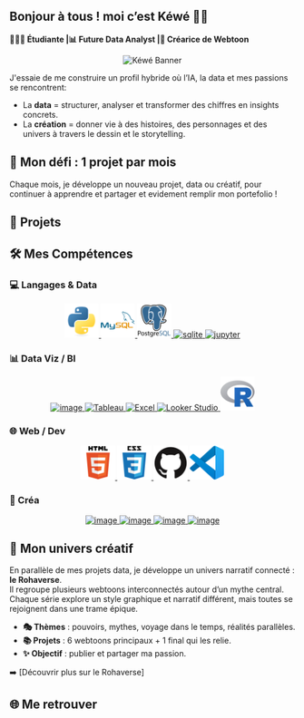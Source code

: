 ## Bonjour à tous ! moi c’est Kéwé 👋🏿​ 

**👩🏿‍🎓​ Étudiante |📊 Future Data Analyst |🎨 Créarice de Webtoon** 
<p align="center">
  <img src="https://github.com/user-attachments/assets/4d17a6f6-df21-4d95-9940-133b0486444e" alt="Kéwé Banner" width="792" />
</p>


J'essaie de me construire un profil hybride où l’IA, la data et mes passions se rencontrent:  
- La **data** = structurer, analyser et transformer des chiffres en insights concrets.  
- La **création** = donner vie à des histoires, des personnages et des univers à travers le dessin et le storytelling.  

## 🚀 Mon défi : 1 projet par mois  
Chaque mois, je développe un nouveau projet, data ou créatif, pour continuer à apprendre et partager et evidement remplir mon portefolio !

## 📂 Projets
## 🛠️ Mes Compétences
### 💻 Langages & Data
<p align="center">
  <a href="https://www.python.org" target="_blank" rel="noreferrer">
    <img src="https://raw.githubusercontent.com/devicons/devicon/master/icons/python/python-original.svg" alt="python" width="60" height="60"/>
  </a>
  <a href="https://www.mysql.com/" target="_blank" rel="noreferrer">
    <img src="https://raw.githubusercontent.com/devicons/devicon/master/icons/mysql/mysql-original-wordmark.svg" alt="mysql" width="60" height="60"/>
  </a>
  <a href="https://www.postgresql.org" target="_blank" rel="noreferrer">
    <img src="https://raw.githubusercontent.com/devicons/devicon/master/icons/postgresql/postgresql-original-wordmark.svg" alt="postgresql" width="60" height="60"/>
  </a>
  <a href="https://www.sqlite.org/" target="_blank" rel="noreferrer">
    <img src="https://www.vectorlogo.zone/logos/sqlite/sqlite-icon.svg" alt="sqlite" width="60" height="60"/>
  </a>
  <a href="https://jupyter.org/" target="_blank" rel="noreferrer">
    <img width="65" height="70" alt="jupyter" src="https://github.com/user-attachments/assets/1451ef05-f15b-40ef-83eb-1d41f32a7621" />
  </a>
</p>

### 📊 Data Viz / BI
<p align="center">
  <a href="https://powerbi.microsoft.com/" target="_blank" rel="noreferrer">
    <img width="60" height="60" alt="image" src="https://github.com/user-attachments/assets/9610f5d9-3c15-4f37-bb41-2ed567a22289" />
  </a>
  <a href="https://www.tableau.com/" target="_blank" rel="noreferrer">
    <img src="https://cdn.worldvectorlogo.com/logos/tableau-software.svg" alt="Tableau" width="60" height="60"/>
  </a>
  <a href="https://www.microsoft.com/en-us/microsoft-365/excel" target="_blank" rel="noreferrer">
    <img src="https://cdn.worldvectorlogo.com/logos/microsoft-excel-2013.svg" alt="Excel" width="60" height="60"/>
  </a>
  <a href="https://lookerstudio.google.com/" target="_blank" rel="noreferrer">
    <img width="60" height="60" alt="Looker Studio" src="https://github.com/user-attachments/assets/5fff55af-1b15-4cf5-b109-c1f0f5fbc96b" />
  </a>
  <a href="https://www.r-project.org/" target="_blank" rel="noreferrer">
    <img src="https://raw.githubusercontent.com/devicons/devicon/master/icons/r/r-original.svg" alt="R" width="60" height="60"/>
  </a>
</p>

### 🌐 Web / Dev
<p align="center">
  <a href="https://developer.mozilla.org/en-US/docs/Web/HTML" target="_blank" rel="noreferrer">
    <img src="https://raw.githubusercontent.com/devicons/devicon/master/icons/html5/html5-original-wordmark.svg" alt="html5" width="60" height="60"/>
  </a>
  <a href="https://developer.mozilla.org/en-US/docs/Web/CSS" target="_blank" rel="noreferrer">
    <img src="https://raw.githubusercontent.com/devicons/devicon/master/icons/css3/css3-original-wordmark.svg" alt="css3" width="60" height="60"/>
  </a>
  <a href="https://github.com/" target="_blank" rel="noreferrer">
    <img src="https://raw.githubusercontent.com/devicons/devicon/master/icons/github/github-original.svg" alt="github" width="60" height="60"/>
  </a>
  <a href="https://code.visualstudio.com/" target="_blank" rel="noreferrer">
    <img src="https://raw.githubusercontent.com/devicons/devicon/master/icons/vscode/vscode-original.svg" alt="vscode" width="60" height="60"/>
  </a>
</p>

### 🎨 Créa
<p align="center">
  <a href="https://www.adobe.com/products/photoshop.html" target="_blank" rel="noreferrer">
    <img width="50" height="50" alt="image" src="https://github.com/user-attachments/assets/9df696f0-edd5-4d45-b787-98071f8473e6" />
  </a>
  <a href="https://www.adobe.com/products/illustrator.html" target="_blank" rel="noreferrer">
    <img width="50" height="50" alt="image" src="https://github.com/user-attachments/assets/3697de12-cacc-46bc-81ee-24985beeaf6b" />
  </a>
  <a href="https://www.canva.com/" target="_blank" rel="noreferrer">
    <img width="50" height="50" alt="image" src="https://github.com/user-attachments/assets/f8f4e273-b856-4b52-8ea0-6c774fadd255" />
  </a>
  <a href="https://www.clipstudio.net/" target="_blank" rel="noreferrer">
    <img width="60" height="60" alt="image" src="https://github.com/user-attachments/assets/10f67cef-9a81-4be7-92ed-e8519bd61c1f" />

  </a>
</p>

## 🎨 Mon univers créatif
En parallèle de mes projets data, je développe un univers narratif connecté : **le Rohaverse**.  
Il regroupe plusieurs webtoons interconnectés autour d’un mythe central. Chaque série explore un style graphique et narratif différent, mais toutes se rejoignent dans une trame épique.

- **🎭 Thèmes** : pouvoirs, mythes, voyage dans le temps, réalités parallèles.  
- **📚 Projets** : 6 webtoons principaux + 1 final qui les relie.  
- **✨ Objectif** : publier et partager ma passion.  

➡️ [Découvrir plus sur le Rohaverse]

## 🌐 Me retrouver
